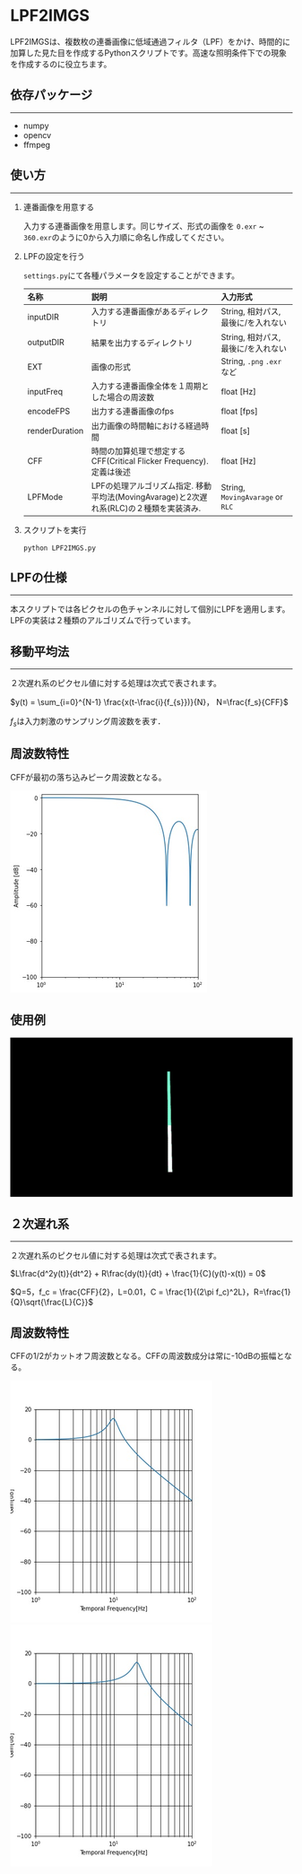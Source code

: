 # LPF2IMGS
LPF2IMGSは、複数枚の連番画像に低域通過フィルタ（LPF）をかけ、時間的に加算した見た目を作成するPythonスクリプトです。高速な照明条件下での現象を作成するのに役立ちます。

## 依存パッケージ
---

- numpy
- opencv
- ffmpeg

## 使い方
---

1. 連番画像を用意する

    入力する連番画像を用意します。同じサイズ、形式の画像を `0.exr` ~ `360.exr`のように0から入力順に命名し作成してください。

2. LPFの設定を行う

    `settings.py`にて各種パラメータを設定することができます。

    |  名称  |  説明  |  入力形式  |
    | ---- | ---- | ---- |
    |  inputDIR  |  入力する連番画像があるディレクトリ  | String, 相対パス, 最後に/を入れない |
    |  outputDIR  |  結果を出力するディレクトリ  | String, 相対パス, 最後に/を入れない |
    |  EXT  |  画像の形式  | String, `.png` `.exr` など | 
    |  inputFreq  |  入力する連番画像全体を１周期とした場合の周波数  | float [Hz] | 
    |  encodeFPS  |  出力する連番画像のfps  | float [fps] | 
    |  renderDuration  |  出力画像の時間軸における経過時間  | float [s] | 
    |  CFF  |  時間の加算処理で想定するCFF(Critical Flicker Frequency). 定義は後述  | float [Hz] | 
    |  LPFMode  |  LPFの処理アルゴリズム指定. 移動平均法(MovingAvarage)と2次遅れ系(RLC)の２種類を実装済み.  | String, `MovingAvarage` or `RLC` | 


3. スクリプトを実行
    ```
    python LPF2IMGS.py
    ```

## LPFの仕様
---
本スクリプトでは各ピクセルの色チャンネルに対して個別にLPFを適用します。LPFの実装は２種類のアルゴリズムで行っています。

## 移動平均法
---
２次遅れ系のピクセル値に対する処理は次式で表されます。

$y(t) = \sum_{i=0}^{N-1} \frac{x(t-\frac{i}{f_{s}})}{N}， N=\frac{f_s}{CFF}$

$f_{s}$は入力刺激のサンプリング周波数を表す．

## 周波数特性

CFFが最初の落ち込みピーク周波数となる。

![Alt text](img/MAfilter.jpg)

## 使用例

![Alt text](img/Scanline.gif)

## ２次遅れ系
---
２次遅れ系のピクセル値に対する処理は次式で表されます。

$L\frac{d^2y(t)}{dt^2}  + R\frac{dy(t)}{dt} +  \frac{1}{C}(y(t)-x(t)) = 0$

$Q=5，f_c = \frac{CFF}{2}，L=0.01，C = \frac{1}{(2\pi f_c)^2L}，R=\frac{1}{Q}\sqrt{\frac{L}{C}}$

## 周波数特性

CFFの1/2がカットオフ周波数となる。CFFの周波数成分は常に-10dBの振幅となる。

![alt CFF=20Hz](img/CFF=20.jpg "CFF=20Hz")
![alt CFF=40Hz](img/CFF=40.jpg "CFF=40Hz")

